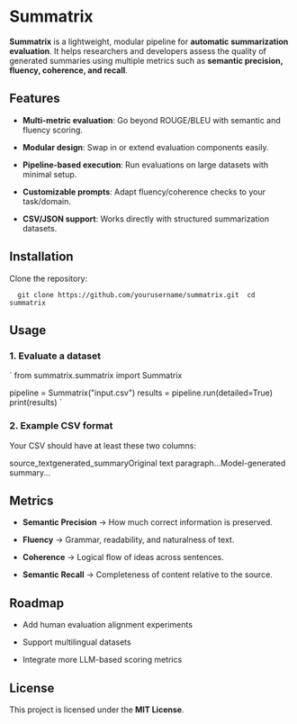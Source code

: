 Summatrix
============

**Summatrix** is a lightweight, modular pipeline for **automatic summarization evaluation**. It helps researchers and developers assess the quality of generated summaries using multiple metrics such as **semantic precision, fluency, coherence, and recall**.

Features
-----------

*   **Multi-metric evaluation**: Go beyond ROUGE/BLEU with semantic and fluency scoring.
    
*   **Modular design**: Swap in or extend evaluation components easily.
    
*   **Pipeline-based execution**: Run evaluations on large datasets with minimal setup.
    
*   **Customizable prompts**: Adapt fluency/coherence checks to your task/domain.
    
*   **CSV/JSON support**: Works directly with structured summarization datasets.
    

            
Installation
---------------

Clone the repository:

`   git clone https://github.com/yourusername/summatrix.git  cd summatrix   `


Usage
-----------

### 1\. Evaluate a dataset
`   from summatrix.summatrix import Summatrix

pipeline = Summatrix("input.csv")
results = pipeline.run(detailed=True)
print(results)
 `

### 2\. Example CSV format

Your CSV should have at least these two columns:

source\_textgenerated\_summaryOriginal text paragraph...Model-generated summary...

Metrics
----------

*   **Semantic Precision** → How much correct information is preserved.
    
*   **Fluency** → Grammar, readability, and naturalness of text.
    
*   **Coherence** → Logical flow of ideas across sentences.
    
*   **Semantic Recall** → Completeness of content relative to the source.
    

Roadmap
----------

*   Add human evaluation alignment experiments
    
*   Support multilingual datasets
    
*   Integrate more LLM-based scoring metrics
    


License
----------

This project is licensed under the **MIT License**.
